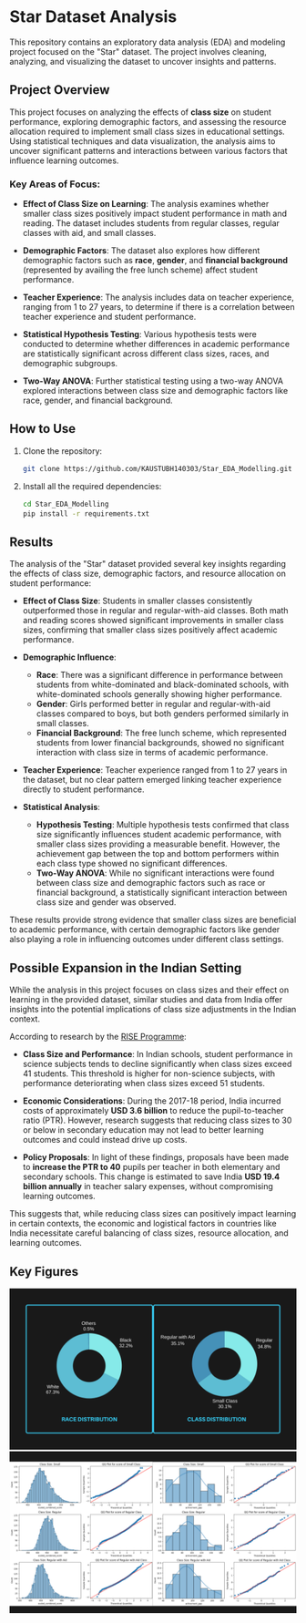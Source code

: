 # Star Dataset Analysis

This repository contains an exploratory data analysis (EDA) and modeling project focused on the "Star" dataset. The project involves cleaning, analyzing, and visualizing the dataset to uncover insights and patterns.

## Project Overview

This project focuses on analyzing the effects of **class size** on student performance, exploring demographic factors, and assessing the resource allocation required to implement small class sizes in educational settings. Using statistical techniques and data visualization, the analysis aims to uncover significant patterns and interactions between various factors that influence learning outcomes.

### Key Areas of Focus:

- **Effect of Class Size on Learning**: 
  The analysis examines whether smaller class sizes positively impact student performance in math and reading. The dataset includes students from regular classes, regular classes with aid, and small classes.

- **Demographic Factors**: 
  The dataset also explores how different demographic factors such as **race**, **gender**, and **financial background** (represented by availing the free lunch scheme) affect student performance. 

- **Teacher Experience**: 
  The analysis includes data on teacher experience, ranging from 1 to 27 years, to determine if there is a correlation between teacher experience and student performance.

- **Statistical Hypothesis Testing**: 
  Various hypothesis tests were conducted to determine whether differences in academic performance are statistically significant across different class sizes, races, and demographic subgroups.

- **Two-Way ANOVA**: 
  Further statistical testing using a two-way ANOVA explored interactions between class size and demographic factors like race, gender, and financial background.

## How to Use
1. Clone the repository:
   ```bash
   git clone https://github.com/KAUSTUBH140303/Star_EDA_Modelling.git
2. Install all the required dependencies:
   ```bash
   cd Star_EDA_Modelling
   pip install -r requirements.txt
   ```

## Results

The analysis of the "Star" dataset provided several key insights regarding the effects of class size, demographic factors, and resource allocation on student performance:

- **Effect of Class Size**: 
  Students in smaller classes consistently outperformed those in regular and regular-with-aid classes. Both math and reading scores showed significant improvements in smaller class sizes, confirming that smaller class sizes positively affect academic performance.

- **Demographic Influence**:
  - **Race**: There was a significant difference in performance between students from white-dominated and black-dominated schools, with white-dominated schools generally showing higher performance.
  - **Gender**: Girls performed better in regular and regular-with-aid classes compared to boys, but both genders performed similarly in small classes.
  - **Financial Background**: The free lunch scheme, which represented students from lower financial backgrounds, showed no significant interaction with class size in terms of academic performance.

- **Teacher Experience**: 
  Teacher experience ranged from 1 to 27 years in the dataset, but no clear pattern emerged linking teacher experience directly to student performance.

- **Statistical Analysis**:
  - **Hypothesis Testing**: Multiple hypothesis tests confirmed that class size significantly influences student academic performance, with smaller class sizes providing a measurable benefit. However, the achievement gap between the top and bottom performers within each class type showed no significant differences.
  - **Two-Way ANOVA**: While no significant interactions were found between class size and demographic factors such as race or financial background, a statistically significant interaction between class size and gender was observed.

These results provide strong evidence that smaller class sizes are beneficial to academic performance, with certain demographic factors like gender also playing a role in influencing outcomes under different class settings.

## Possible Expansion in the Indian Setting

While the analysis in this project focuses on class sizes and their effect on learning in the provided dataset, similar studies and data from India offer insights into the potential implications of class size adjustments in the Indian context.

According to research by the [RISE Programme](https://riseprogramme.org/sites/default/files/2021-01/RISE_WP-0059_Datta_Kingdon.pdf):

- **Class Size and Performance**: In Indian schools, student performance in science subjects tends to decline significantly when class sizes exceed 41 students. This threshold is higher for non-science subjects, with performance deteriorating when class sizes exceed 51 students.
  
- **Economic Considerations**: During the 2017-18 period, India incurred costs of approximately **USD 3.6 billion** to reduce the pupil-to-teacher ratio (PTR). However, research suggests that reducing class sizes to 30 or below in secondary education may not lead to better learning outcomes and could instead drive up costs.

- **Policy Proposals**: In light of these findings, proposals have been made to **increase the PTR to 40** pupils per teacher in both elementary and secondary schools. This change is estimated to save India **USD 19.4 billion annually** in teacher salary expenses, without compromising learning outcomes.

This suggests that, while reducing class sizes can positively impact learning in certain contexts, the economic and logistical factors in countries like India necessitate careful balancing of class sizes, resource allocation, and learning outcomes.

## Key Figures
![Demographic Information](images/eda1.png)
![Demographic Information](images/expo.png)